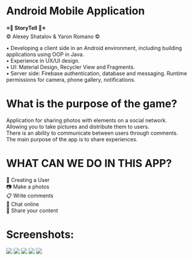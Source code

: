 <h1> Android Mobile Application </h1>

<b> ⭐📱 StoryTell 📱⭐ </b>
<br>
©️ Alexey Shatalov & Yaron Romano ©️

• Developing a client side in an Android environment, including building applications using OOP in Java.
<br>
• Experience in UX/UI design.
<br>
• UI: Material Design, Recycler View and Fragments.
<br>
• Server side: Firebase authentication, database and messaging. Runtime permissions for camera, phone gallery, notifications.


<h1>What is the purpose of the game?</h1>
Application for sharing photos with elements on a social network.
<br>
Allowing you to take pictures and distribute them to users.
<br>
There is an ability to communicate between users through comments. 
<br>
The main purpose of the app is to share experiences.

<h1>WHAT CAN WE DO IN THIS APP?</h1>
👩 Creating a User
<br>
📷 Make a photos
<br>
📋 Write comments
<br>
📢 Chat online
<br>
📝 Share your content

<h1>Screenshots:</h1>

<img src="https://user-images.githubusercontent.com/69819945/93718617-239e7c80-fb86-11ea-9351-518301b8610a.png">
<img src="https://user-images.githubusercontent.com/69819945/93718621-2600d680-fb86-11ea-9c65-c1d9d84ebaa6.png">
<img src="https://user-images.githubusercontent.com/69819945/93718623-27320380-fb86-11ea-92e5-ef48f27ec104.png">
<img src="https://user-images.githubusercontent.com/69819945/93718627-28fbc700-fb86-11ea-969a-98fa4ea93fa2.png">
<img src="https://user-images.githubusercontent.com/69819945/93718631-2ac58a80-fb86-11ea-9dd1-062857f260b8.png">

